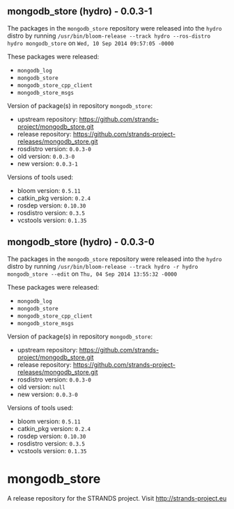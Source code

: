 ## mongodb_store (hydro) - 0.0.3-1

The packages in the `mongodb_store` repository were released into the `hydro` distro by running `/usr/bin/bloom-release --track hydro --ros-distro hydro mongodb_store` on `Wed, 10 Sep 2014 09:57:05 -0000`

These packages were released:
- `mongodb_log`
- `mongodb_store`
- `mongodb_store_cpp_client`
- `mongodb_store_msgs`

Version of package(s) in repository `mongodb_store`:
- upstream repository: https://github.com/strands-project/mongodb_store.git
- release repository: https://github.com/strands-project-releases/mongodb_store.git
- rosdistro version: `0.0.3-0`
- old version: `0.0.3-0`
- new version: `0.0.3-1`

Versions of tools used:
- bloom version: `0.5.11`
- catkin_pkg version: `0.2.4`
- rosdep version: `0.10.30`
- rosdistro version: `0.3.5`
- vcstools version: `0.1.35`


## mongodb_store (hydro) - 0.0.3-0

The packages in the `mongodb_store` repository were released into the `hydro` distro by running `/usr/bin/bloom-release --track hydro -r hydro mongodb_store --edit` on `Thu, 04 Sep 2014 13:55:32 -0000`

These packages were released:
- `mongodb_log`
- `mongodb_store`
- `mongodb_store_cpp_client`
- `mongodb_store_msgs`

Version of package(s) in repository `mongodb_store`:
- upstream repository: https://github.com/strands-project/mongodb_store.git
- release repository: https://github.com/strands-project-releases/mongodb_store.git
- rosdistro version: `0.0.3-0`
- old version: `null`
- new version: `0.0.3-0`

Versions of tools used:
- bloom version: `0.5.11`
- catkin_pkg version: `0.2.4`
- rosdep version: `0.10.30`
- rosdistro version: `0.3.5`
- vcstools version: `0.1.35`


mongodb_store
=============

A release repository for the STRANDS project. Visit http://strands-project.eu
